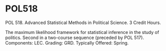 # POL518
POL 518. Advanced Statistical Methods in Political Science. 3 Credit Hours.

The maximum likelihood framework for statistical inference in the study of politics. Second in a two-course sequence (preceded by POL 517).
Components: LEC.
Grading: GRD.
Typically Offered: Spring.
